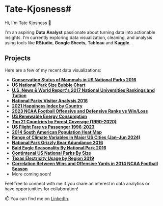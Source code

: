 # Tate-Kjosness# 

Hi, I'm Tate Kjosness 👋

I'm an aspiring **Data Analyst** passionate about turning data into actionable insights. 
I'm currently exploring data visualization, cleaning, and analysis using tools like **RStudio**, **Google Sheets**, **Tableau** and **Kaggle**.


## Projects

Here are a few of my recent data visualizations:

- **[Conservation Status of Mammals in US National Parks 2016](https://public.tableau.com/app/profile/tate.kjosness/viz/ConservationStatusofMammalsinUSNationalParks/Sheet1)**
- **[US National Park Size Bubble Chart](https://public.tableau.com/app/profile/tate.kjosness/viz/USNationalParkSizeMap/Sheet2)**
- **[U.S. News & World Report's 2017 National Universities Rankings and Tuition](https://public.tableau.com/app/profile/tate.kjosness/viz/U_S_NewsWorldReports2017NationalUniversitiesRankingsandTuition/Sheet1)**
- **[National Parks Visitor Analysis 2016](https://github.com/DataTater/Tate-Kjosness/blob/main/National%20Parks%20visitor%20numbers%202021.png)**
- **[2021 Happiness Index by Country](https://public.tableau.com/app/profile/tate.kjosness/viz/2021HappinessIndexbyCountry/Sheet1)**
- **[2023 NCAA Football Offensive and Defensive Ranks vs Win/Loss](https://public.tableau.com/app/profile/tate.kjosness/viz/2023NCAAFootballOffensiveandDefensiveRanksvsWinLoss/Sheet1)**
- **[US Renewable Energy Consumption](https://public.tableau.com/app/profile/tate.kjosness/viz/USRenewableEnergyConsumption/Sheet1)**
- **[Top 21 Countries by Forest Coverage (1990-2020)](https://public.tableau.com/app/profile/tate.kjosness/viz/Top21CountriesbyForestCoverage1990-2020/Sheet1)**
- **[US Flight Fare vs Passenger 1996-2023](https://public.tableau.com/app/profile/tate.kjosness/viz/USFlightFarevsPassenger1996-2023/Sheet1)**
- **[2014 South American Population Heat Map](https://public.tableau.com/app/profile/tate.kjosness/viz/2014SouthAmericanPopulationHeatMap/Sheet1)**
- **[Range of Climate Variables in Major US Cities (Jan–Jun 2024)](https://public.tableau.com/app/profile/tate.kjosness/viz/RangeofClimateVariablesinMajorUSCitiesJanJun2024/Sheet1#1)**
- **[National Park Grizzly Bear Adundance 2016](https://github.com/DataTater/Tate-Kjosness/blob/main/Grizzly%20Bear%20Abundance%20by%20National%20Park.png)**
- **[Bald Eagle Seasonality By National Park 2016](https://github.com/DataTater/Tate-Kjosness/blob/main/Bald%20Eagle%20Seasonality%20By%20National%20Park.png)**
- **[Contintenal US National Parks By Size](https://github.com/DataTater/Tate-Kjosness/blob/main/Contintenal%20US%20National%20Parks%20By%20Size.png)**
- **[Texas Electricity Usage by Region 2019](https://github.com/DataTater/Tate-Kjosness/blob/main/TexasElectricityUsageByRegion2019.png)**
- **[Correlation Between Wins and Offensive Yards in 2014 NCAA Football Season](https://github.com/DataTater/Tate-Kjosness/blob/main/Correlation%20Between%20Wins%20and%20Offensive%20Yards.png)**
- More coming soon!

Feel free to connect with me if you share an interest in data analytics or have opportunities for collaboration!

📫 You can find me on [LinkedIn](https://www.linkedin.com/in/tatekjosness).
